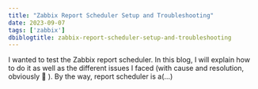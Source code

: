 ```yaml
---
title: "Zabbix Report Scheduler Setup and Troubleshooting"
date: 2023-09-07
tags: ['zabbix']
dbiblogtitle: zabbix-report-scheduler-setup-and-troubleshooting
---
```

I wanted to test the Zabbix report scheduler. In this blog, I will explain how to do it as well as the different issues I faced (with cause and resolution, obviously 🙂 ). By the way, report scheduler is a(…)